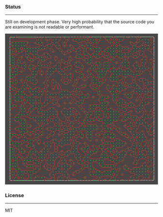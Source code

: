 ### Status
***
Still on development phase. Very high probability that the source code you are examining is not readable or performant.

<p align="center">
  <img src="https://github.com/AsyncOperator/Marching-Squares/blob/master/Assets/Images/Screenshot.png"/>
</p>

### License
***
MIT
